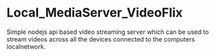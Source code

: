 # Local_MediaServer_VideoFlix
Simple nodejs api based video streaming server which can be used to stream videos across all the devices connected to the computers localnetwork.
